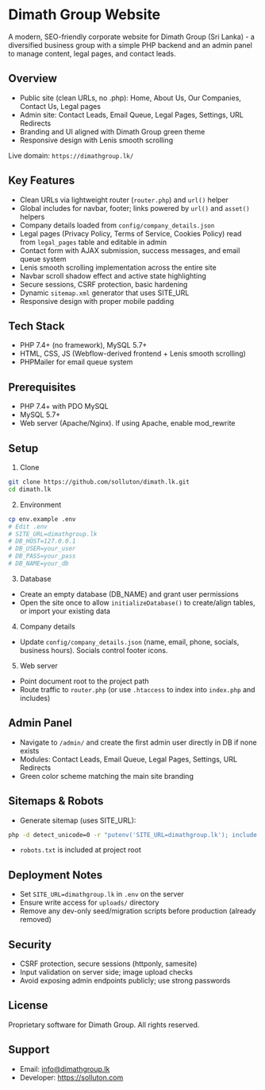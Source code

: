 # Dimath Group Website

A modern, SEO-friendly corporate website for Dimath Group (Sri Lanka) - a diversified business group with a simple PHP backend and an admin panel to manage content, legal pages, and contact leads.

## Overview

- Public site (clean URLs, no .php): Home, About Us, Our Companies, Contact Us, Legal pages
- Admin site: Contact Leads, Email Queue, Legal Pages, Settings, URL Redirects
- Branding and UI aligned with Dimath Group green theme
- Responsive design with Lenis smooth scrolling

Live domain: `https://dimathgroup.lk/`

## Key Features

- Clean URLs via lightweight router (`router.php`) and `url()` helper
- Global includes for navbar, footer; links powered by `url()` and `asset()` helpers
- Company details loaded from `config/company_details.json`
- Legal pages (Privacy Policy, Terms of Service, Cookies Policy) read from `legal_pages` table and editable in admin
- Contact form with AJAX submission, success messages, and email queue system
- Lenis smooth scrolling implementation across the entire site
- Navbar scroll shadow effect and active state highlighting
- Secure sessions, CSRF protection, basic hardening
- Dynamic `sitemap.xml` generator that uses SITE_URL
- Responsive design with proper mobile padding

## Tech Stack

- PHP 7.4+ (no framework), MySQL 5.7+
- HTML, CSS, JS (Webflow-derived frontend + Lenis smooth scrolling)
- PHPMailer for email queue system

## Prerequisites

- PHP 7.4+ with PDO MySQL
- MySQL 5.7+
- Web server (Apache/Nginx). If using Apache, enable mod_rewrite

## Setup

1) Clone
```bash
git clone https://github.com/solluton/dimath.lk.git
cd dimath.lk
```

2) Environment
```bash
cp env.example .env
# Edit .env
# SITE_URL=dimathgroup.lk
# DB_HOST=127.0.0.1
# DB_USER=your_user
# DB_PASS=your_pass
# DB_NAME=your_db
```

3) Database
- Create an empty database (DB_NAME) and grant user permissions
- Open the site once to allow `initializeDatabase()` to create/align tables, or import your existing data

4) Company details
- Update `config/company_details.json` (name, email, phone, socials, business hours). Socials control footer icons.

5) Web server
- Point document root to the project path
- Route traffic to `router.php` (or use `.htaccess` to index into `index.php` and includes)

## Admin Panel

- Navigate to `/admin/` and create the first admin user directly in DB if none exists
- Modules: Contact Leads, Email Queue, Legal Pages, Settings, URL Redirects
- Green color scheme matching the main site branding

## Sitemaps & Robots

- Generate sitemap (uses SITE_URL):
```bash
php -d detect_unicode=0 -r "putenv('SITE_URL=dimathgroup.lk'); include 'generate-sitemap.php';" > sitemap.xml
```
- `robots.txt` is included at project root

## Deployment Notes

- Set `SITE_URL=dimathgroup.lk` in `.env` on the server
- Ensure write access for `uploads/` directory
- Remove any dev-only seed/migration scripts before production (already removed)

## Security

- CSRF protection, secure sessions (httponly, samesite)
- Input validation on server side; image upload checks
- Avoid exposing admin endpoints publicly; use strong passwords

## License

Proprietary software for Dimath Group. All rights reserved.

## Support

- Email: info@dimathgroup.lk
- Developer: https://solluton.com
